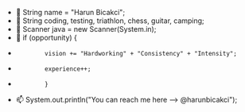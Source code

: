 - 👋 String name = "Harun Bicakci";
- 👀 String coding, testing, triathlon, chess, guitar, camping;
- 🌱 Scanner java = new Scanner(System.in);
- 💞️ if (opportunity) {
-             vision += "Hardworking" + "Consistency" + "Intensity";
-             experience++;
-             }
- 📫 System.out.println("You can reach me here --> @harunbicakci");

<!---
harunbicakci/harunbicakci is a ✨ special ✨ repository because its `README.md` (this file) appears on your GitHub profile.
You can click the Preview link to take a look at your changes.
--->
